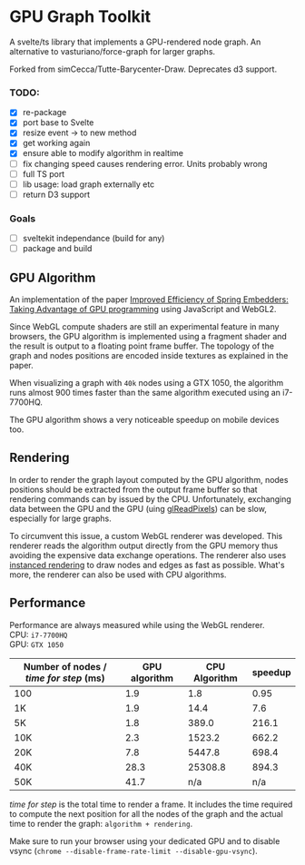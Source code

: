 # GPU Graph Toolkit
A svelte/ts library that implements a GPU-rendered node graph. An alternative to vasturiano/force-graph for larger graphs.

Forked from simCecca/Tutte-Barycenter-Draw. Deprecates d3 support.

### TODO:
+ [x] re-package
+ [x] port base to Svelte
+ [x] resize event -> to new method
+ [x] get working again 
+ [x] ensure able to modify algorithm in realtime
+ [ ] fix changing speed causes rendering error. Units probably wrong
+ [ ] full TS port
+ [ ] lib usage: load graph externally etc
+ [ ] return D3 support
### Goals
+ [ ] sveltekit independance (build for any)
+ [ ] package and build

## GPU Algorithm
An implementation of the paper [Improved Efficiency of Spring Embedders: Taking Advantage of GPU programming](https://www.labri.fr/perso/melancon/Visual_Analytics_Course/lib/exe/fetch.php?media=bordeaux20132014:auber_chiricota_2007_gpu.pdf) using JavaScript and WebGL2.

Since WebGL compute shaders are still an experimental feature in many browsers, the GPU algorithm is implemented using a fragment
shader and the result is output to a floating point frame buffer. The topology of the graph and nodes positions are encoded
inside textures as explained in the paper.

When visualizing a graph with `40k` nodes using a GTX 1050, the algorithm runs almost 900 times faster than the
same algorithm executed using an i7-7700HQ.

The GPU algorithm shows a very noticeable speedup on mobile devices too.

## Rendering
In order to render the graph layout computed by the GPU algorithm, nodes positions should be extracted from the
output frame buffer so that rendering commands can by issued by the CPU. Unfortunately, exchanging data between the GPU
and the GPU (uing [glReadPixels](https://developer.mozilla.org/en-US/docs/Web/API/WebGLRenderingContext/readPixels)) can
be slow, especially for large graphs.

To circumvent this issue, a custom WebGL renderer was developed. This renderer reads the algorithm output directly from the
GPU memory thus avoiding the expensive data exchange operations. The renderer also uses [instanced rendering](https://en.wikipedia.org/wiki/Geometry_instancing) to draw nodes and
edges as fast as possible. What's more, the renderer can also be used with CPU algorithms.

## Performance
Performance are always measured while using the WebGL renderer.<br />
CPU: `i7-7700HQ`<br />
GPU: `GTX 1050`

Number of nodes / _time for step_ (ms) | GPU algorithm | CPU Algorithm | speedup
-------------------------------------- | ------------- | ------------- | --------
100                                    | 1.9           | 1.8           | 0.95
1K                                     | 1.9           | 14.4          | 7.6
5K                                     | 1.8           | 389.0         | 216.1
10K                                    | 2.3           | 1523.2        | 662.2
20K                                    | 7.8           | 5447.8        | 698.4
40K                                    | 28.3          | 25308.8       | 894.3
50K                                    | 41.7          | n/a           | n/a

_time for step_ is the total time to render a frame. It includes the time required to compute the next position for all the nodes of the graph and the actual time to render the graph: `algorithm + rendering`.

Make sure to run your browser using your dedicated GPU and to disable vsync (`chrome --disable-frame-rate-limit --disable-gpu-vsync`).
